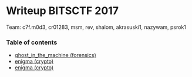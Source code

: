 # Writeup BITSCTF 2017

Team: c7f.m0d3, cr01283, msm, rev, shalom, akrasuski1, nazywam, psrok1

### Table of contents

* [ghost_in_the_machine (forensics)](ghost_in_the_machine)
* [enigma (crypto)](enigma)
* [enigma (crypto)](enigma)